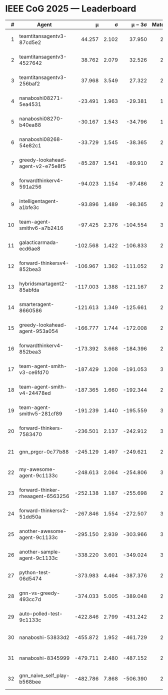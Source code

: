 # IEEE CoG 2025 — Leaderboard

| # | Agent | μ | σ | μ − 3σ | Matches | Updated |
|---:|---|---:|---:|---:|---:|---|
| 1 | teamtitansagentv3-87cd5e2 | 44.257 | 2.102 | 37.950 | 2860 | 2025-08-27 20:35 |
| 2 | teamtitansagentv3-4527642 | 38.762 | 2.079 | 32.526 | 2760 | 2025-08-27 20:35 |
| 3 | teamtitansagentv3-256baf2 | 37.968 | 3.549 | 27.322 | 2960 | 2025-08-27 20:35 |
| 4 | nanaboshi08271-5ea4531 | -23.491 | 1.963 | -29.381 | 1140 | 2025-08-27 20:35 |
| 5 | nanaboshi08270-b40ea88 | -30.167 | 1.543 | -34.796 | 1818 | 2025-08-27 20:35 |
| 6 | nanaboshi08268-54e82c1 | -33.729 | 1.545 | -38.365 | 2698 | 2025-08-27 20:35 |
| 7 | greedy-lookahead-agent-v2-e75e8f5 | -85.287 | 1.541 | -89.910 | 2514 | 2025-08-27 20:35 |
| 8 | forwardthinkerv4-591a256 | -94.023 | 1.154 | -97.486 | 2503 | 2025-08-27 20:35 |
| 9 | intelligentagent-a1bfe3c | -93.896 | 1.489 | -98.365 | 2563 | 2025-08-27 20:35 |
| 10 | team-agent-smithv6-a7b2416 | -97.425 | 2.376 | -104.554 | 3360 | 2025-08-27 20:35 |
| 11 | galacticarmada-ecd6ae8 | -102.568 | 1.422 | -106.833 | 2700 | 2025-08-27 20:35 |
| 12 | forward-thinkersv4-852bea3 | -106.967 | 1.362 | -111.052 | 2558 | 2025-08-27 20:35 |
| 13 | hybridsmartagent2-85abfda | -117.003 | 1.388 | -121.167 | 2382 | 2025-08-27 20:35 |
| 14 | smarteragent-8660586 | -121.613 | 1.349 | -125.661 | 2390 | 2025-08-27 20:35 |
| 15 | greedy-lookahead-agent-953a054 | -166.777 | 1.744 | -172.008 | 2774 | 2025-08-27 20:35 |
| 16 | forwardthinkerv4-852bea3 | -173.392 | 3.668 | -184.396 | 2236 | 2025-08-27 20:35 |
| 17 | team-agent-smith-v3-ce6fd70 | -187.429 | 1.208 | -191.053 | 3074 | 2025-08-27 20:35 |
| 18 | team-agent-smith-v4-24478ed | -187.365 | 1.660 | -192.344 | 2954 | 2025-08-27 20:35 |
| 19 | team-agent-smithv5-281cf89 | -191.239 | 1.440 | -195.559 | 3060 | 2025-08-27 20:35 |
| 20 | forward-thinkers-7583470 | -236.501 | 2.137 | -242.912 | 3080 | 2025-08-27 20:35 |
| 21 | gnn_prgcr-0c77b88 | -245.129 | 1.497 | -249.621 | 2540 | 2025-08-27 20:35 |
| 22 | my-awesome-agent-9c1133c | -248.613 | 2.064 | -254.806 | 3720 | 2025-08-27 20:35 |
| 23 | forward-thinker-rheaagent-6563256 | -252.138 | 1.187 | -255.698 | 2966 | 2025-08-27 20:35 |
| 24 | forward-thinkersv2-51dd50a | -267.846 | 1.554 | -272.507 | 3286 | 2025-08-27 20:35 |
| 25 | another-awesome-agent-9c1133c | -295.150 | 2.939 | -303.966 | 3480 | 2025-08-27 20:35 |
| 26 | another-sample-agent-9c1133c | -338.220 | 3.601 | -349.024 | 3040 | 2025-08-27 20:35 |
| 27 | python-test-06d5474 | -373.983 | 4.464 | -387.376 | 2390 | 2025-08-27 20:35 |
| 28 | gnn-vs-greedy-493cc7d | -374.033 | 5.005 | -389.048 | 2740 | 2025-08-27 20:35 |
| 29 | auto-polled-test-9c1133c | -422.846 | 2.799 | -431.242 | 2580 | 2025-08-27 20:35 |
| 30 | nanaboshi-53833d2 | -455.872 | 1.952 | -461.729 | 2480 | 2025-08-27 20:35 |
| 31 | nanaboshi-8345999 | -479.711 | 2.480 | -487.152 | 2950 | 2025-08-27 20:35 |
| 32 | gnn_naive_self_play-b568bee | -482.786 | 7.868 | -506.390 | 2160 | 2025-08-27 20:35 |
